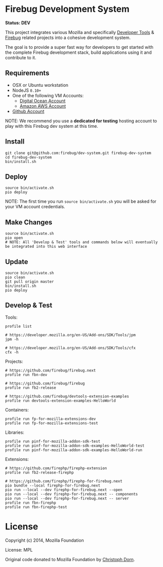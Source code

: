 Firebug Development System
==========================

**Status: DEV**

This project integrates various Mozilla and specifically [Developer Tools](https://developer.mozilla.org/en-US/docs/Tools) & [Firebug](https://github.com/firebug) related projects into a cohesive development system.

The goal is to provide a super fast way for developers to get started with
the complete Firebug development stack, build applications using it and contribute to it.


Requirements
------------

  * OSX or Ubuntu workstation
  * NodeJS `0.10+`
  * One of the following VM Accounts:
	  * [Digital Ocean Account](http://digitalocean.com/)
	  * [Amazon AWS Account](http://aws.amazon.com/)
  * [Github Account](http://github.com)

NOTE: We recommend you use a **dedicated for testing** hosting account to play with this Firebug dev system at this time.


Install
-------

	git clone git@github.com:firebug/dev-system.git firebug-dev-system
	cd firebug-dev-system
	bin/install.sh

Deploy
------

	source bin/activate.sh
	pio deploy

NOTE: The first time you run `source bin/activate.sh` you will be asked for your VM account credentials.

Make Changes
------------

	source bin/activate.sh
	pio open
	# NOTE: All 'Develop & Test' tools and commands below will eventually be integrated into this web interface

Update
------

	source bin/activate.sh
	pio clean
	git pull origin master
	bin/install.sh
	pio deploy

Develop & Test
--------------

Tools:

	profile list

	# https://developer.mozilla.org/en-US/Add-ons/SDK/Tools/jpm
	jpm -h

	# https://developer.mozilla.org/en-US/Add-ons/SDK/Tools/cfx
	cfx -h

Projects:

	# https://github.com/firebug/firebug.next
	profile run fbn-dev

	# https://github.com/firebug/firebug
	profile run fb2-release

	# https://github.com/firebug/devtools-extension-examples
	profile run devtools-extension-examples-HelloWorld

Containers:

	profile run fp-for-mozilla-extensions-dev
	profile run fp-for-mozilla-extensions-test

Libraries:

	profile run pinf-for-mozilla-addon-sdk-test
	profile run pinf-for-mozilla-addon-sdk-examples-HelloWorld-test
	profile run pinf-for-mozilla-addon-sdk-examples-HelloWorld-run

Extensions:

	# https://github.com/firephp/firephp-extension
	profile run fb2-release-firephp

	# https://github.com/firephp/firephp-for-firebug.next
    pio bundle --local firephp-for-firebug.next
    pio run --local --dev firephp-for-firebug.next --open
    pio run --local --dev firephp-for-firebug.next -- components
    pio run --local --dev firephp-for-firebug.next -- server
    profile run fbn-firephp
    profile run fbn-firephp-test


License
=======

Copyright (c) 2014, Mozilla Foundation

License: MPL

Original code donated to Mozilla Foundation by [Christoph Dorn](http://christophdorn.com).

